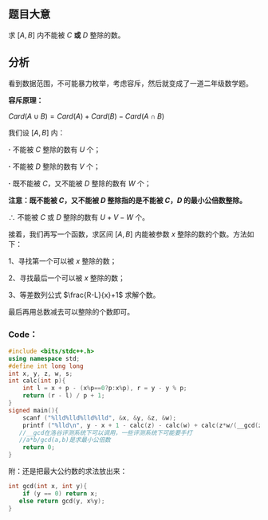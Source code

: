 ## 题目大意

求 $[A,B]$ 内不能被 $C$ **或** $D$ 整除的数。

## 分析

看到数据范围，不可能暴力枚举，考虑容斥，然后就变成了一道二年级数学题。

**容斥原理：** 

$Card (A \cup B)=Card(A)+Card(B)-Card(A\cap B)$

我们设 $[A,B]$ 内：

**·** 不能被 $C$ 整除的数有 $U$ 个；

**·** 不能被 $D$ 整除的数有 $V$ 个；

**·** 既不能被 $C$，又不能被 $D$ 整除的数有 $W$ 个；

**注意：既不能被 $C$，又不能被 $D$ 整除指的是不能被 $C$，$D$ 的最小公倍数整除。**

$\therefore$ 不能被 $C$ 或 $D$ 整除的数有 $U+V-W$ 个。

接着，我们再写一个函数，求区间 $[A,B]$ 内能被参数 $x$ 整除的数的个数。方法如下：

1、寻找第一个可以被 $x$ 整除的数；

2、寻找最后一个可以被 $x$ 整除的数；

3、等差数列公式 $\frac{R-L}{x}+1$ 求解个数。

最后再用总数减去可以整除的个数即可。

### Code：

```cpp
#include <bits/stdc++.h>
using namespace std;
#define int long long
int x, y, z, w, s;
int calc(int p){
	int l = x + p - (x%p==0?p:x%p), r = y - y % p;
	return (r - l) / p + 1;
}
signed main(){
	scanf ("%lld%lld%lld%lld", &x, &y, &z, &w);
	printf ("%lld\n", y - x + 1 - calc(z) - calc(w) + calc(z*w/(__gcd(z, w))));
   //__gcd在洛谷评测系统下可以调用，一些评测系统下可能要手打
   //a*b/gcd(a,b)是求最小公倍数
	return 0;
}
```

附：还是把最大公约数的求法放出来：

```cpp
int gcd(int x, int y){
	if (y == 0) return x;
   else return gcd(y, x%y);
}
```